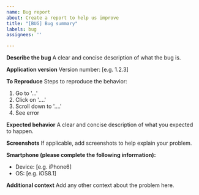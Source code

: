 ```yaml
---
name: Bug report
about: Create a report to help us improve
title: "[BUG] Bug summary"
labels: bug
assignees: ''

---
```


**Describe the bug**
A clear and concise description of what the bug is.

**Application version**
Version number: [e.g. 1.2.3]

<!-- See application version under "Mitt AtB" screen -->

**To Reproduce**
Steps to reproduce the behavior:
1. Go to '...'
2. Click on '....'
3. Scroll down to '....'
4. See error

**Expected behavior**
A clear and concise description of what you expected to happen.

**Screenshots**
If applicable, add screenshots to help explain your problem.

**Smartphone (please complete the following information):**
 - Device: [e.g. iPhone6]
 - OS: [e.g. iOS8.1]

**Additional context**
Add any other context about the problem here.
